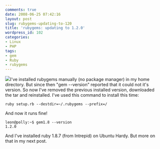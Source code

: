 ```yaml
---
comments: true
date: 2008-06-25 07:42:16
layout: post
slug: rubygems-updating-to-120
title: 'rubygems: updating to 1.2.0'
wordpress_id: 102
categories:
- Linux
- PHP
tags:
- gem
- Ruby
- rubygems
---
```


[![](/images/uploads/2008/06/rubygems-125x125t.png)](/images/uploads/2008/06/rubygems-125x125t.png)I've installed rubygems manually (no package manager) in my home directory. But since then "gem --version" reported that it could not it's version. So now I've removed the previous installed version, downloaded the tar and reinstalled. I've used this command to install this time:

```
ruby setup.rb --destdir=~/.rubygems --prefix=/
```

And now it runs fine!

```
leon@polly:~$ gem1.8 --version
1.2.0
```

And I've installed ruby 1.8.7 (from Intrepid) on Ubuntu Hardy. But more on that in my next post.
